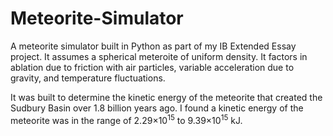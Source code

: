 # Meteorite-Simulator
A meteorite simulator built in Python as part of my IB Extended Essay project. It assumes a spherical meteroite of uniform density. It factors in ablation due to friction with air particles, variable acceleration due to gravity, and temperature fluctuations. 

It was built to determine the kinetic energy of the meteorite that created the Sudbury Basin over 1.8 billion years ago. I found a kinetic energy of the meteorite was in the range of 2.29$\times 10^{15}$ to 9.39$\times 10^{15}$ kJ.
